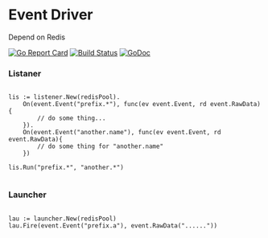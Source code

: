 # Event Driver

Depend on Redis

[![Go Report Card](https://goreportcard.com/badge/github.com/colindev/events)](https://goreportcard.com/report/github.com/colindev/events)
[![Build Status](https://travis-ci.org/colindev/events.svg?branch=master)](https://travis-ci.org/colindev/events)
[![GoDoc](https://godoc.org/github.com/colindev/events?status.svg)](https://godoc.org/github.com/colindev/events)

### Listaner

```golang

lis := listener.New(redisPool).
    On(event.Event("prefix.*"), func(ev event.Event, rd event.RawData){
        // do some thing...
    }).
    On(event.Event("another.name"), func(ev event.Event, rd event.RawData){
        // do some thing for "another.name"
    })
    
lis.Run("prefix.*", "another.*")


```

### Launcher

```golang

lau := launcher.New(redisPool)
lau.Fire(event.Event("prefix.a"), event.RawData("......"))

```
